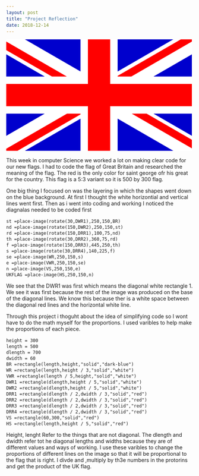 ```yaml
---
layout: post
title: "Project Reflection"
date: 2018-12-14
---
```


![Flag of The United Kingdom](/images/noahj.png)

  This week in computer Science we worked a lot on making clear code for our new flags. I had to code the flag of Great Britain
and researched the meaning of the flag. The red is the only color for saint george ofr his great for the country. This flag is a 5:3 variant so it is 500 by 300 flag.

 One big thing I focused on was the layering in which the shapes went down on the blue background. At first I thought the white horizontial   and vertical lines went first. Then as i went into coding and working I noticed the diagnalas needed to be coded first 
 ```
 st =place-image(rotate(30,DWR1),250,150,BR)
nd =place-image(rotate(150,DWR2),250,150,st)
rd =place-image(rotate(150,DRR1),100,75,nd)
th =place-image(rotate(30,DRR2),360,75,rd)
f =place-image(rotate(150,DRR3),445,250,th)
s =place-image(rotate(30,DRR4),140,225,f)
se =place-image(WR,250,150,s)
e =place-image(VWR,250,150,se)
n =place-image(VS,250,150,e)
UKFLAG =place-image(HS,250,150,n)
```
  We see that the DWR1 was first which means the diagonal white rectangle 1. We see it was first because the rest of the image was produced on the base of the diagonal lines. We know this because ther is a white space between the diagonal red lines and the horizontal white line.
  
  Through this project i thoguht about the idea of simplifying code so I wont have to do the math myself for the proportions. I used varibles to help make the proportions of each piece. 
  ```
height = 300
length = 500
dlength = 700
dwidth = 60
BR =rectangle(length,height,"solid","dark-blue")
WR =rectangle(length,height / 3,"solid","white")
VWR =rectangle(length / 5,height,"solid","white")
DWR1 =rectangle(dlength,height / 5,"solid","white")
DWR2 =rectangle(dlength,height / 5,"solid","white")
DRR1 =rectangle(dlength / 2,dwidth / 3,"solid","red")
DRR2 =rectangle(dlength / 2,dwidth / 3,"solid","red")
DRR3 =rectangle(dlength / 2,dwidth / 3,"solid","red")
DRR4 =rectangle(dlength / 2,dwidth / 3,"solid","red")
VS =rectangle(60,300,"solid","red")
HS =rectangle(length,height / 5,"solid","red")
  ```
  Height, lenght Refer to the things that are not diagonal. The dlength and dwidth refer tot he diagonal lengths and widths because they are of different values and ways of working. I use these varibles to change the proportions of different lines on the image so that it will be proportional to the flag that is right. I divde and ,multiply by th3e numbers in the protorins and get the product of the UK flag.
